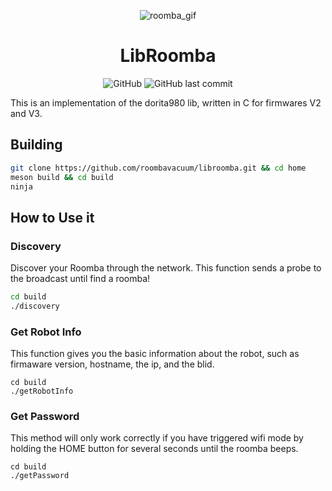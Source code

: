 <p align="center">
<img src="https://media.giphy.com/media/mP9hvHDhy4E9i/giphy.gif" alt="roomba_gif">
</p>

<h1 align="center">LibRoomba</h1>
<p align="center">
<img alt="GitHub" src="https://img.shields.io/github/license/roombavacuum/libroomba">
<img alt="GitHub last commit" src="https://img.shields.io/github/last-commit/roombavacuum/libroomba">
</p>
This is an implementation of the dorita980 lib, written in C for firmwares V2 and V3.

## Building
```sh
git clone https://github.com/roombavacuum/libroomba.git && cd home
meson build && cd build
ninja
```

## How to Use it

### Discovery
Discover your Roomba through the network.
This function sends a probe to the broadcast until find a roomba!
```sh
cd build
./discovery
```

### Get Robot Info
This function gives you the basic information about the robot,
such as firmaware version, hostname, the ip, and the blid.
```
cd build
./getRobotInfo
```

### Get Password
This method will only work correctly if you have triggered
wifi mode by holding the HOME button for several seconds
until the roomba beeps.
```
cd build
./getPassword
```
